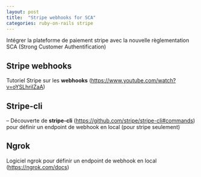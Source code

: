 ```yaml
---
layout: post
title:  "Stripe webhooks for SCA"
categories: ruby-on-rails stripe
---
```


Intégrer la plateforme de paiement stripe avec la nouvelle règlementation SCA (Strong Customer Authentification)

## Stripe webhooks
Tutoriel Stripe sur les **webhooks** (<https://www.youtube.com/watch?v=oYSLhriIZaA>)

## Stripe-cli
– Découverte de **stripe-cli** (<https://github.com/stripe/stripe-cli#commands>) pour définir un endpoint de webhook en local (pour stripe seulement)

## Ngrok
Logiciel ngrok pour définir un endpoint de webhook en local (<https://ngrok.com/docs>)
